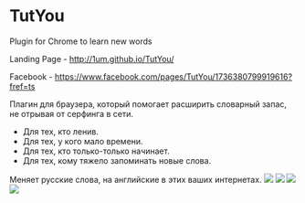 TutYou
======

Plugin for Chrome to learn new words

Landing Page - http://1um.github.io/TutYou/

Facebook - https://www.facebook.com/pages/TutYou/1736380799919616?fref=ts

Плагин для браузера, который помогает расширить словарный запас, не отрывая от серфинга в сети.

* Для тех, кто ленив.
* Для тех, у кого мало времени.
* Для тех, кто только-только начинает.
* Для тех, кому тяжело запоминать новые слова.

Меняет русские слова, на английские в этих ваших интернетах.
![](https://cfbcb3d885fb5c21266917976f0a46d40dc082d9.googledrive.com/host/0B6kWovMOSAYXTVVIb1habERXQ3M/img/img1.jpg)
![](https://cfbcb3d885fb5c21266917976f0a46d40dc082d9.googledrive.com/host/0B6kWovMOSAYXTVVIb1habERXQ3M/img/img12.jpg)
![](https://cfbcb3d885fb5c21266917976f0a46d40dc082d9.googledrive.com/host/0B6kWovMOSAYXTVVIb1habERXQ3M/img/img2.jpg)
![](https://cfbcb3d885fb5c21266917976f0a46d40dc082d9.googledrive.com/host/0B6kWovMOSAYXTVVIb1habERXQ3M/img/img21.jpg)
